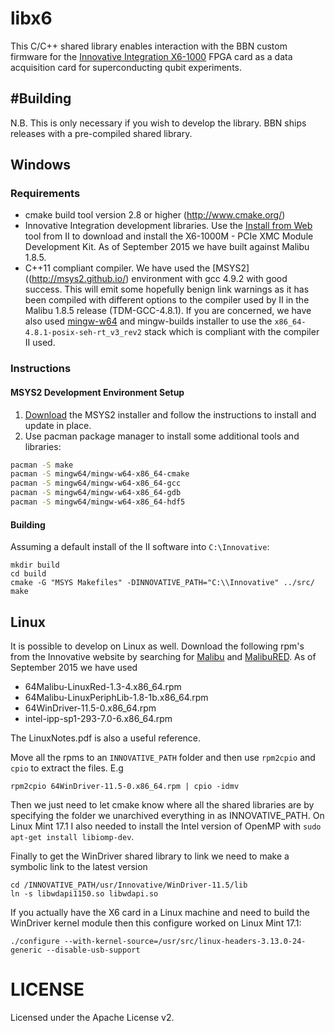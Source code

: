 # libx6

This C/C++ shared library enables interaction with the BBN custom firmware for the
[Innovative Integration
X6-1000](http://www.innovative-dsp.com/products.php?product=X6-1000M) FPGA card
as a data acquisition card for superconducting qubit experiments.

#Building
----------------------

N.B. This is only necessary if you wish to develop the library. BBN ships
releases with a pre-compiled shared library.

## Windows

### Requirements
* cmake build tool version 2.8 or higher (http://www.cmake.org/)
* Innovative Integration development libraries. Use the [Install from
Web](http://www.innovative-dsp.com/support/installfromwebAutomatic.htm) tool
from II to download and install the X6-1000M - PCIe XMC Module Development Kit.
As of September 2015 we have built against Malibu 1.8.5.
* C++11 compliant compiler.  We have used the [MSYS2]((http://msys2.github.io/)
environment with gcc 4.9.2 with good success.  This will emit some hopefully
benign link warnings as it has been compiled with different options to the
compiler used by II in the Malibu 1.8.5 release (TDM-GCC-4.8.1).  If you are
concerned, we have also used [mingw-w64](http://mingw-w64.org/doku.php) and
mingw-builds installer to use the ``x86_64-4.8.1-posix-seh-rt_v3_rev2`` stack
which is compliant with the compiler II used.

### Instructions

#### MSYS2 Development Environment Setup

1. [Download](http://msys2.github.io/) the MSYS2 installer and follow the instructions to install and update in place.
2. Use pacman package manager to install some additional tools and libraries:

  ```bash
  pacman -S make
  pacman -S mingw64/mingw-w64-x86_64-cmake
  pacman -S mingw64/mingw-w64-x86_64-gcc
  pacman -S mingw64/mingw-w64-x86_64-gdb
  pacman -S mingw64/mingw-w64-x86_64-hdf5
  ```

#### Building
Assuming a default install of the II software into ``C:\Innovative``:
```shell
mkdir build
cd build
cmake -G "MSYS Makefiles" -DINNOVATIVE_PATH="C:\\Innovative" ../src/
make
```

## Linux

It is possible to develop on Linux as well.  Download the following rpm's from
the Innovative website by searching for
[Malibu](http://www.innovative-dsp.com/cgi-bin/dlLinux64.cgi?product=64Malibu)
and
[MalibuRED](http://www.innovative-dsp.com/cgi-bin/dlLinux64.cgi?product=64MalibuRed).
As of September 2015 we have used

* 64Malibu-LinuxRed-1.3-4.x86_64.rpm
* 64Malibu-LinuxPeriphLib-1.8-1b.x86_64.rpm
* 64WinDriver-11.5-0.x86_64.rpm
* intel-ipp-sp1-293-7.0-6.x86_64.rpm

The LinuxNotes.pdf is also a useful reference.

Move all the rpms to an ``INNOVATIVE_PATH`` folder and then use ``rpm2cpio`` and
``cpio`` to extract the files. E.g

```shell
rpm2cpio 64WinDriver-11.5-0.x86_64.rpm | cpio -idmv
```

Then we just need to let cmake know where all the shared libraries are by
specifying the folder we unarchived everything in as INNOVATIVE_PATH.  On Linux
Mint 17.1 I also needed to install the Intel version of OpenMP with ``sudo
apt-get install libiomp-dev``.

Finally to get the WinDriver shared library to link we need to make a symbolic
link to the latest version

```shell
cd /INNOVATIVE_PATH/usr/Innovative/WinDriver-11.5/lib
ln -s libwdapi1150.so libwdapi.so
```

If you actually have the X6 card in a Linux machine and need to build the
WinDriver kernel module then this configure worked on Linux Mint 17.1:

```shell
./configure --with-kernel-source=/usr/src/linux-headers-3.13.0-24-generic --disable-usb-support
```


# LICENSE

Licensed under the Apache License v2.
